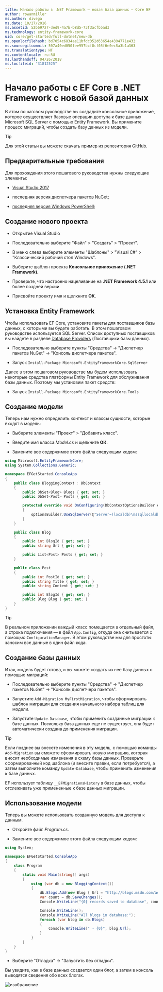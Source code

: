 ```yaml
---
title: Начало работы в .NET Framework — новая база данных — Core EF
author: rowanmiller
ms.author: divega
ms.date: 10/27/2016
ms.assetid: 52b69727-ded9-4a7b-b8d5-73f3acfbbad3
ms.technology: entity-framework-core
uid: core/get-started/full-dotnet/new-db
ms.openlocfilehash: bd7054c6834ae11bfdc352d63654e4304771e432
ms.sourcegitcommit: 507a40ed050fee957bcf8cf05f6e0ec8a3b1a363
ms.translationtype: HT
ms.contentlocale: ru-RU
ms.lasthandoff: 04/26/2018
ms.locfileid: "31812525"
---
```

# <a name="getting-started-with-ef-core-on-net-framework-with-a-new-database"></a>Начало работы с EF Core в .NET Framework с новой базой данных

В этом пошаговом руководстве вы создадите консольное приложение, которое осуществляет базовые операции доступа к базе данных Microsoft SQL Server с помощью Entity Framework. Вы примените процесс миграций, чтобы создать базу данных из модели.

> [!TIP]  
> Для этой статьи вы можете скачать [пример](https://github.com/aspnet/EntityFramework.Docs/tree/master/samples/core/GetStarted/FullNet/ConsoleApp.NewDb) из репозитория GitHub.

## <a name="prerequisites"></a>Предварительные требования

Для прохождения этого пошагового руководства нужны следующие элементы:

* [Visual Studio 2017](https://www.visualstudio.com/downloads/)

* [последняя версия диспетчера пакетов NuGet](https://dist.nuget.org/index.html);

* [последняя версия Windows PowerShell](https://docs.microsoft.com/powershell/scripting/setup/installing-windows-powershell);

## <a name="create-a-new-project"></a>Создание нового проекта

* Открытие Visual Studio

* Последовательно выберите "Файл" > "Создать" > "Проект".

* В меню слева выберите элементы "Шаблоны" > "Visual C#" > "Классический рабочий стол Windows".

* Выберите шаблон проекта **Консольное приложение (.NET Framework)**.

* Проверьте, что настроено нацеливание на **.NET Framework 4.5.1** или более поздней версии.

* Присвойте проекту имя и щелкните **ОК**.

## <a name="install-entity-framework"></a>Установка Entity Framework

Чтобы использовать EF Core, установите пакеты для поставщиков базы данных, с которыми вы будете работать. В этом пошаговом руководстве используется SQL Server. Список доступных поставщиков вы найдете в разделе [Database Providers](../../providers/index.md) (Поставщики базы данных).

* Последовательно выберите пункты "Средства" -> "Диспетчер пакетов NuGet" -> "Консоль диспетчера пакетов".

* Запуск `Install-Package Microsoft.EntityFrameworkCore.SqlServer`

Далее в этом пошаговом руководстве мы будем использовать некоторые средства платформы Entity Framework для обслуживания базы данных. Поэтому мы установим пакет средств:

* Запуск `Install-Package Microsoft.EntityFrameworkCore.Tools`

## <a name="create-your-model"></a>Создание модели

Теперь нам нужно определить контекст и классы сущности, которые входят в модель:

* Выберите элементы "Проект" > "Добавить класс".

* Введите имя класса *Model.cs* и щелкните **ОК**.

* Замените все содержимое этого файла следующим кодом:

<!-- [!code-csharp[Main](samples/core/GetStarted/FullNet/ConsoleApp.NewDb/Model.cs)] -->
``` csharp
using Microsoft.EntityFrameworkCore;
using System.Collections.Generic;

namespace EFGetStarted.ConsoleApp
{
    public class BloggingContext : DbContext
    {
        public DbSet<Blog> Blogs { get; set; }
        public DbSet<Post> Posts { get; set; }

        protected override void OnConfiguring(DbContextOptionsBuilder optionsBuilder)
        {
            optionsBuilder.UseSqlServer(@"Server=(localdb)\mssqllocaldb;Database=EFGetStarted.ConsoleApp.NewDb;Trusted_Connection=True;");
        }
    }

    public class Blog
    {
        public int BlogId { get; set; }
        public string Url { get; set; }

        public List<Post> Posts { get; set; }
    }

    public class Post
    {
        public int PostId { get; set; }
        public string Title { get; set; }
        public string Content { get; set; }

        public int BlogId { get; set; }
        public Blog Blog { get; set; }
    }
}
```

> [!TIP]  
> В реальном приложении каждый класс помещается в отдельный файл, а строка подключения — в файл `App.Config`, откуда она считывается с помощью `ConfigurationManager`. В этом руководстве мы для простоты заносим все данные в один файл кода.

## <a name="create-your-database"></a>Создание базы данных

Итак, модель будет готова, и вы можете создать из нее базу данных с помощью миграций:

* Последовательно выберите пункты "Средства" -> "Диспетчер пакетов NuGet" -> "Консоль диспетчера пакетов".

* Запустите `Add-Migration MyFirstMigration`, чтобы сформировать шаблон миграции для создания начального набора таблиц для модели.

* Запустите `Update-Database`, чтобы применить созданные миграции к базе данных. Поскольку база данных еще не существует, она будет автоматически создана до применения миграции.

> [!TIP]  
> Если позднее вы внесете изменения в эту модель, с помощью команды `Add-Migration` вы сможете сформировать новую миграцию, которая вносит необходимые изменения в схему базы данных. Проверьте сформированный код шаблона (и внесите правки, если потребуется), а затем выполните команду `Update-Database`, чтобы применить изменения к базе данных.
>
>EF использует таблицу `__EFMigrationsHistory` в базе данных, чтобы отслеживать уже примененные к базе данных миграции.

## <a name="use-your-model"></a>Использование модели

Теперь вы можете использовать созданную модель для доступа к данным.

* Откройте файл *Program.cs*.

* Замените все содержимое этого файла следующим кодом:

<!-- [!code-csharp[Main](samples/core/GetStarted/FullNet/ConsoleApp.NewDb/Program.cs)] -->
``` csharp
using System;

namespace EFGetStarted.ConsoleApp
{
    class Program
    {
        static void Main(string[] args)
        {
            using (var db = new BloggingContext())
            {
                db.Blogs.Add(new Blog { Url = "http://blogs.msdn.com/adonet" });
                var count = db.SaveChanges();
                Console.WriteLine("{0} records saved to database", count);

                Console.WriteLine();
                Console.WriteLine("All blogs in database:");
                foreach (var blog in db.Blogs)
                {
                    Console.WriteLine(" - {0}", blog.Url);
                }
            }
        }
    }
}
```

* Выберите "Отладка" -> "Запустить без отладки".

Вы увидите, как в базе данных создается один блог, а затем в консоль выводятся сведения обо всех блогах.

![изображение](_static/output-new-db.png)
